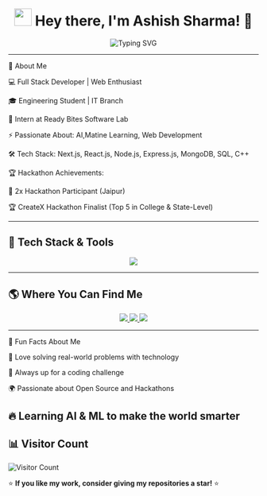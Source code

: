 <h1 align="center">
  <img src="https://media.giphy.com/media/hvRJCLFzcasrR4ia7z/giphy.gif" width="35px"> Hey there, I'm Ashish Sharma! 🚀
</h1>

<p align="center">
  <img src="https://readme-typing-svg.herokuapp.com?font=Fira+Code&duration=2000&pause=1000&color=F7B801&center=true&vCenter=true&width=500&height=50&lines=Full+Stack+Developer;Problem+Solver;Hackathon+Enthusiast;Tech+Explorer;Passionate+about+AI+%26+ML" alt="Typing SVG" />
</p>

---

🌟 About Me

💻 Full Stack Developer | Web Enthusiast

🎓 Engineering Student | IT Branch

🚀 Intern at Ready Bites Software Lab

⚡ Passionate About: AI,Matine Learning, Web Development

🛠️ Tech Stack: Next.js, React.js, Node.js, Express.js, MongoDB, SQL, C++

🏆 Hackathon Achievements:

🏅 2x Hackathon Participant (Jaipur)

🏆 CreateX Hackathon Finalist (Top 5 in College & State-Level)


---

## 🚀 **Tech Stack & Tools**
<p align="center">
  <img src="https://skillicons.dev/icons?i=html,css,js,react,nextjs,nodejs,express,mongodb,sql,java,cpp,git,github,vscode,figma" />
</p>

---



## 🌎 **Where You Can Find Me**
<p align="center">
  <a href="mailto:ashishsharma01710171@gmail.com">
    <img src="https://img.shields.io/badge/Email-ashishsharma01710171@gmail.com-red?style=for-the-badge&logo=gmail&logoColor=white" />
  </a>
  <a href="https://www.linkedin.com/in/ashish-sharma-7086b032a/">
    <img src="https://img.shields.io/badge/LinkedIn-Ashish%20Sharma-blue?style=for-the-badge&logo=linkedin" />
  </a>
  <a href="https://github.com/ashish1332005">
    <img src="https://img.shields.io/badge/GitHub-ashish1332005-black?style=for-the-badge&logo=github" />
  </a>
</p>

---

💖 Fun Facts About Me

🚀 Love solving real-world problems with technology

🎯 Always up for a coding challenge

🌍 Passionate about Open Source and Hackathons

🔥 Learning AI & ML to make the world smarter
---

## 📊 **Visitor Count**
![Visitor Count](https://komarev.com/ghpvc/?username=ashish1332005&color=brightgreen)

⭐ **If you like my work, consider giving my repositories a star!** ⭐
